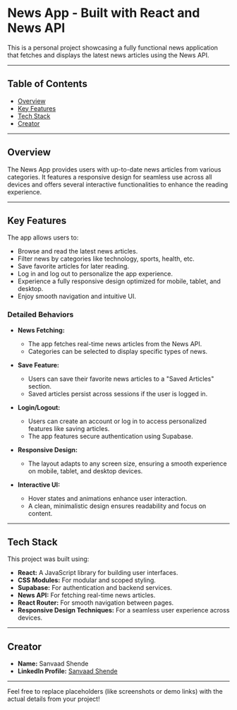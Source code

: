 # News App - Built with React and News API

This is a personal project showcasing a fully functional news application that fetches and displays the latest news articles using the News API.

---

## Table of Contents

- [Overview](#overview)
- [Key Features](#key-features)
- [Tech Stack](#tech-stack)
- [Creator](#creator)

---

## Overview

The News App provides users with up-to-date news articles from various categories. It features a responsive design for seamless use across all devices and offers several interactive functionalities to enhance the reading experience.

---

## Key Features

The app allows users to:

- Browse and read the latest news articles.
- Filter news by categories like technology, sports, health, etc.
- Save favorite articles for later reading.
- Log in and log out to personalize the app experience.
- Experience a fully responsive design optimized for mobile, tablet, and desktop.
- Enjoy smooth navigation and intuitive UI.

### Detailed Behaviors

- **News Fetching:**
  - The app fetches real-time news articles from the News API.
  - Categories can be selected to display specific types of news.
  
- **Save Feature:**
  - Users can save their favorite news articles to a "Saved Articles" section.
  - Saved articles persist across sessions if the user is logged in.

- **Login/Logout:**
  - Users can create an account or log in to access personalized features like saving articles.
  - The app features secure authentication using Supabase.

- **Responsive Design:**
  - The layout adapts to any screen size, ensuring a smooth experience on mobile, tablet, and desktop devices.

- **Interactive UI:**
  - Hover states and animations enhance user interaction.
  - A clean, minimalistic design ensures readability and focus on content.

---

## Tech Stack

This project was built using:

- **React:** A JavaScript library for building user interfaces.
- **CSS Modules:** For modular and scoped styling.
- **Supabase:** For authentication and backend services.
- **News API:** For fetching real-time news articles.
- **React Router:** For smooth navigation between pages.
- **Responsive Design Techniques:** For a seamless user experience across devices.

---

## Creator

- **Name:** Sanvaad Shende
- **LinkedIn Profile:** [Sanvaad Shende](https://www.linkedin.com/in/sanvaad/)

---

Feel free to replace placeholders (like screenshots or demo links) with the actual details from your project!
